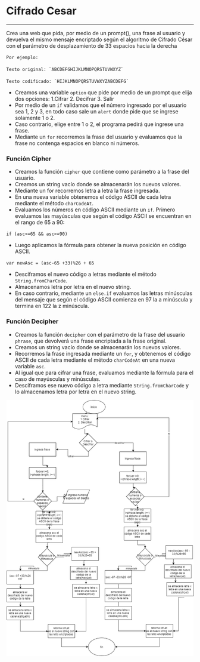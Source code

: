 # Cifrado Cesar
___
Crea una web que pida, por medio de un prompt(), una frase al usuario y devuelva el mismo mensaje encriptado según el algoritmo de Cifrado César con el parámetro de desplazamiento de 33 espacios hacia la derecha
~~~
Por ejemplo:

Texto original: `ABCDEFGHIJKLMNOPQRSTUVWXYZ`

Texto codificado: `HIJKLMNOPQRSTUVWXYZABCDEFG`
~~~
+ Creamos una variable `option` que pide por medio de un prompt que elija dos opciones:
    1.Cifrar 2. Decifrar 3. Salir
+ Por medio de un `if` validamos que el número ingresado por el usuario sea 1, 2 y 3, en todo caso sale un `alert` donde pide que se ingrese solamente 1 o 2.
+ Caso contrario, elige entre 1 o 2, el programa pedirá que ingrese una frase.
+ Mediante un `for` recorremos la frase del usuario y evaluamos que la frase no contenga espacios en blanco ni números. 

### Función Cipher

+ Creamos la función `cipher` que contiene como parámetro a la frase del usuario.
+ Creamos un string vacío donde se almacenarán los nuevos valores.
+ Mediante un for recorremos letra a letra la frase ingresada.
+ En una nueva variable obtenemos el código ASCII de cada letra mediante el método `charCodeAt`.
+ Evaluamos los números en código ASCII mediante un `if`. Primero evaluamos las mayúsculas que según el código ASCII se encuentran en el rango de 65 a 90:
~~~
if (asc>=65 && asc<=90)
~~~
+ Luego aplicamos la fórmula para obtener la nueva posición en código ASCII.
~~~
var newAsc = (asc-65 +33)%26 + 65
~~~
+ Desciframos el nuevo código a letras mediante el método `String.fromCharCode`.
+ Almacenamos letra por letra en el nuevo string.
+ En caso contrario, mediante un `else.if` evaluamos las letras minúsculas del mensaje que según el código ASCII comienza en 97 la a minúscula y termina en 122 la z minúscula.

### Función Decipher

+ Creamos la función `decipher` con el parámetro de la frase del usuario `phrase`, que devolverá una frase encriptada a la frase original.
+ Creamos un string vacío donde se almacenarán los nuevos valores.
+ Recorremos la frase ingresada mediante un `for`, y obtenemos el código ASCII de cada letra mediante el método `charCodeAt` en una nueva variable `asc`.
+ Al igual que para cifrar una frase, evaluamos mediante la fórmula para el caso de mayúsculas y minúsculas.
+ Desciframos ese nuevo código a letra mediante `String.fromCharCode` y lo almacenamos letra por letra en el nuevo string.

![Código Cesar](Pictures/DiagramaFlujo.png)
